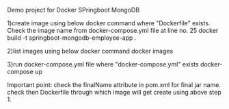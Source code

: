 Demo project for Docker SPringboot MongoDB

1)create image using below docker command where "Dockerfile" exists. Check the image name from docker-compose.yml file at line no. 25
docker build -t springboot-mongodb-employee-app .

2)list images using below docker command
docker images

3)run docker-compose.yml file where "docker-compose.yml" exists
docker-compose up

Important point:
check the finalName attribute in pom.xml for final jar name.
check then Dockerfile through which image will get create using above step 1.
